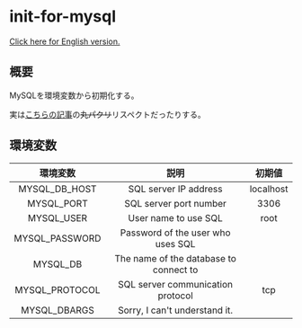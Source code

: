 # init-for-mysql

[Click here for English version.](./README.ja.md)

## 概要

MySQLを環境変数から初期化する。

実は[こちらの記事](https://qiita.com/t0w4/items/e886a514559cdb295600)の~~丸パクリ~~リスペクトだったりする。

## 環境変数

|    環境変数    |                  説明                  |  初期値   |
| :------------: | :------------------------------------: | :-------: |
| MYSQL_DB_HOST  |         SQL server IP address          | localhost |
|   MYSQL_PORT   |         SQL server port number         |   3306    |
|   MYSQL_USER   |          User name to use SQL          |   root    |
| MYSQL_PASSWORD |   Password of the user who uses SQL    |           |
|    MYSQL_DB    | The name of the database to connect to |           |
| MYSQL_PROTOCOL |   SQL server communication protocol    |    tcp    |
|  MYSQL_DBARGS  |     Sorry, I can't understand it.      |           |
